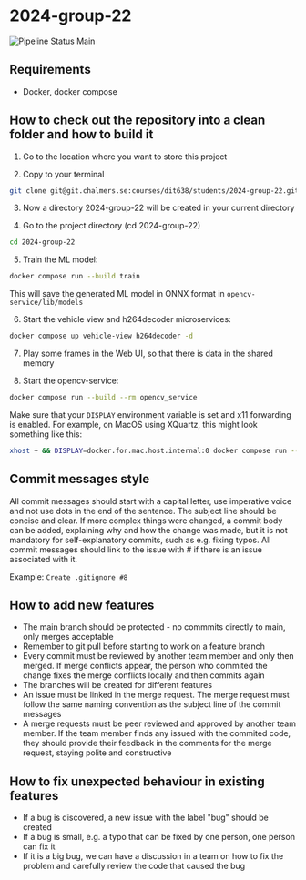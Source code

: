 # 2024-group-22
![Pipeline Status Main](https://git.chalmers.se/courses/dit638/students/2024-group-22/badges/main/pipeline.svg)


## Requirements
- Docker, docker compose


## How to check out the repository into a clean folder and how to build it
1. Go to the location where you want to store this project

2. Copy to your terminal

```bash
git clone git@git.chalmers.se:courses/dit638/students/2024-group-22.git
```

3. Now a directory 2024-group-22 will be created in your current directory

4. Go to the project directory (cd 2024-group-22)
```bash
cd 2024-group-22
```

5. Train the ML model:
```bash
docker compose run --build train
```

This will save the generated ML model in ONNX format in `opencv-service/lib/models`


6. Start the vehicle view and h264decoder microservices:
```bash
docker compose up vehicle-view h264decoder -d
```

7. Play some frames in the Web UI, so that there is data in the shared memory

8. Start the opencv-service:
```bash
docker compose run --build --rm opencv_service
```

Make sure that your `DISPLAY` environment variable is set and x11 forwarding is enabled.
For example, on MacOS using XQuartz, this might look something like this:
```bash
xhost + && DISPLAY=docker.for.mac.host.internal:0 docker compose run --build --rm opencv_service
```


## Commit messages style


All commit messages should start with a capital letter, use imperative voice and not use dots in the end of the sentence. The subject line should be concise and clear. If more complex things were changed, a commit body can be added, explaining why and how the change was made, but it is not mandatory for self-explanatory commits, such as e.g. fixing typos. All commit messages should link to the issue with # if there is an issue associated with it.


Example: `Create .gitignore #8`


## How to add new features
- The main branch should be protected - no commmits directly to main, only merges acceptable
- Remember to git pull before starting to work on a feature branch
- Every commit must be reviewed by another team member and only then merged. If merge conflicts appear, the person who commited the change fixes the merge conflicts locally and then commits again
- The branches will be created for different features
- An issue must be linked in the merge request. The merge request must follow the same naming convention as the subject line of the commit messages
- A merge requests must be peer reviewed and approved by another team member. If the team member finds any issued with the commited code, they should provide their feedback in the comments for the merge request, staying polite and constructive


## How to fix unexpected behaviour in existing features
- If a bug is discovered, a new issue with the label "bug" should be created
- If a bug is small, e.g. a typo that can be fixed by one person, one person can fix it
- If it is a big bug, we can have a discussion in a team on how to fix the problem and carefully review the code that caused the bug
